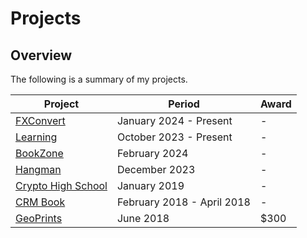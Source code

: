 # Projects

## Overview
The following is a summary of my projects.

Project                                                                                                         | Period 		     | Award
----------------------------------------------------------------------------------------------------------------| -------------------------- | ------
[FXConvert](https://github.com/shumarb/projects/tree/main/projects/fxconvert)                                   | January 2024 - Present     | -
[Learning](https://github.com/shumarb/learning)                                                                 | October 2023 - Present     | -
[BookZone](https://github.com/shumarb/projects/tree/main/projects/bookZone)                                     | February 2024		         | -
[Hangman](https://github.com/shumarb/projects/tree/main/projects/hangman)                                       | December 2023 	         | -
[Crypto High School](https://github.com/shumarb/crypto-high-school)                                             | January 2019 		         | -
[CRM Book](https://github.com/shumarb/cs2103)                                                                   | February 2018 - April 2018 | -
[GeoPrints](https://github.com/2018-MTC-dynamicoders/GeoPrints)                                                 | June 2018 		         | $300
